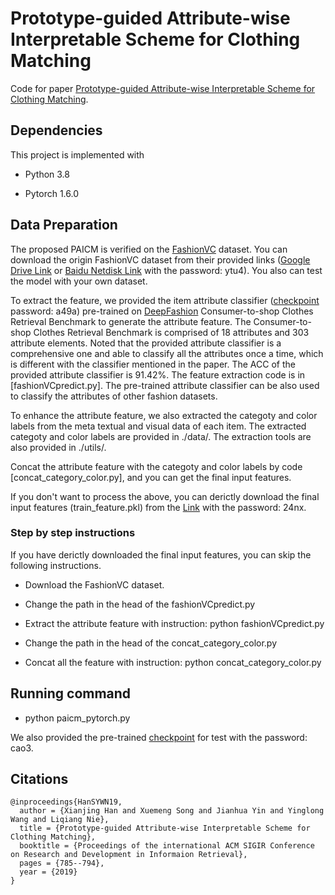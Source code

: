 # Prototype-guided Attribute-wise Interpretable Scheme for Clothing Matching

Code for paper [Prototype-guided Attribute-wise Interpretable Scheme for Clothing Matching](https://dl.acm.org/doi/10.1145/3331184.3331245).

## Dependencies

This project is implemented with

- Python 3.8

- Pytorch 1.6.0


## Data Preparation

The proposed PAICM is verified on the [FashionVC](https://xuemengsong.github.io/) dataset. You can download the origin FashionVC dataset from their provided links ([Google Drive Link](https://drive.google.com/open?id=1lO7M-jSWb25yucaW2Jj-9j_c9NqquSVF) or [Baidu Netdisk Link](https://pan.baidu.com/s/1eS1vNNk) with the password: ytu4). You also can test the model with your own dataset.

To extract the feature, we provided the item attribute classifier ([checkpoint](https://pan.baidu.com/s/1WfmIYVL4fHoc1qme_5YdkQ) password: a49a) pre-trained on [DeepFashion](http://mmlab.ie.cuhk.edu.hk/projects/DeepFashion.html) Consumer-to-shop Clothes Retrieval Benchmark to generate the attribute feature. The Consumer-to-shop Clothes Retrieval Benchmark is comprised of 18 attributes and 303 attribute elements. Noted that the provided attribute classifier is a comprehensive one and able to classify all the attributes once a time, which is different with the classifier mentioned in the paper. The ACC of the provided attribute classifier is 91.42%. The feature extraction code is in [fashionVCpredict.py]. The pre-trained attribute classifier can be also used to classify the attributes of other fashion datasets.

To enhance the attribute feature, we also extracted the categoty and color labels from the meta textual and visual data of each item. The extracted categoty and color labels are provided in ./data/. The extraction tools are also provided in ./utils/.

Concat the attribute feature with the categoty and color labels by code [concat_category_color.py], and you can get the final input features.

If you don't want to process the above, you can derictly download the final input features (train_feature.pkl) from the [Link](https://pan.baidu.com/s/1PPEpxZod4gy60xKHFby2aw) with the password: 24nx.

### Step by step instructions

If you have derictly downloaded the final input features, you can skip the following instructions.

- Download the FashionVC dataset.

- Change the path in the head of the fashionVCpredict.py

- Extract the attribute feature with instruction: python fashionVCpredict.py

- Change the path in the head of the concat_category_color.py

- Concat all the feature with instruction: python concat_category_color.py

## Running command

- python paicm_pytorch.py

We also provided the pre-trained [checkpoint](https://pan.baidu.com/s/1RL1g5zrWy5S1rZK33HjOvQ) for test with the password: cao3.

## Citations

```
@inproceedings{HanSYWN19,
  author = {Xianjing Han and Xuemeng Song and Jianhua Yin and Yinglong Wang and Liqiang Nie},
  title = {Prototype-guided Attribute-wise Interpretable Scheme for Clothing Matching},
  booktitle = {Proceedings of the international ACM SIGIR Conference on Research and Development in Informaion Retrieval},
  pages = {785--794},
  year = {2019}
}
```
